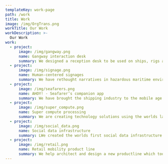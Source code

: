 ```yaml
---
templateKey: work-page
path: /work
title: Work
image: /img/OrgTrans.png
workTitle: Our Work
workDescription: >-
  Our Work
work:
  - project:
      image: /img/gangway.png
      name: Gangway interaction desk
      summary: We designed a reception desk to be used on ships, rigs and factories which enables a safety culture, while creating a pleasant first interaction point for your brand..
  - project:
      image: /img/signage.png
      name: Human-centered signages
      summary: We have rethought narratives in hazardous maritime environments and helped people-friendly redesign signages that are centered around seafarers instead of regulations.
  - project:
      image: /img/seafarers.png
      name: AHOY! - Seafarer’s companion app
      summary: We have brought the shipping industry to the mobile age with AHOY. We designed and architected a mobile app with backend admin system, for low data usage, scalable architecture and human centered designs.
  - project:
      image: /img/super_compute.png
      name: Super compute processing
      summary: We are creating technology solutions using the worlds largest super compute facilities to process peta byte scale scientific data using complex algorithms.
  - project:
      image: /img/social_data.png
      name: Social data infrastructure
      summary: LWe created the worlds first social data infrastructure. A framework for worlds non-profits to make meaningful connections among different datasets.
  - project:
      image: /img/retail.png
      name: Retail mobility product line
      summary: We help architect and design a new productline which took an asia focused product company go global and acquire fortune 500 logos.
---
```

